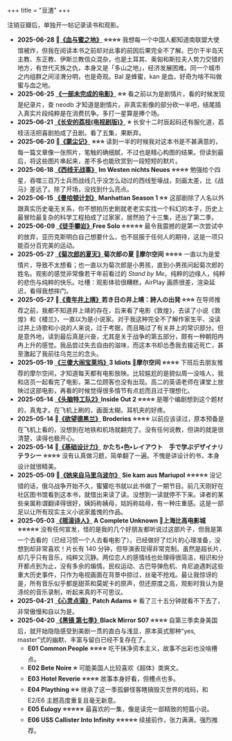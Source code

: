 +++
title = "豆渣"
+++

注销豆瓣后，单独开一帖记录读书和观影。

- **2025-06-28 📗[《血与蜜之地》](https://neodb.social/book/67luyYnTJRJGgf7jooUiOf) ⭐️⭐️⭐️⭐️** 我想每一个中国人都知道南联盟大使馆被炸，但我在阅读本书之前却对此事的前因后果完全不了解。巴尔干半岛天主教、东正教、伊斯兰教信众混杂，也是土耳其、奥匈和斯拉夫人势力交错的地方，有世代灭族之仇，本身又是「多山之地」，经济发展困难。同一个城市之内组群之间泾渭分明，也是奇观。Bal 是蜂蜜，kan 是血，好奇为啥不叫做蜜与血之地。
- **2025-06-25 [《一部未完成的电影》](https://neodb.social/movie/31Emt5g7KlZQd14XWHYXCh) ⭐️⭐️** 看之前以为是剧情片，看的时候发现是纪录片，查 neodb 才知道是剧情片。非真实影像的部分砍一半吧，结尾插入真实片段纯粹是在消费抗争。多打一星算是捧个场。
- **2025-06-21 [《长安的荔枝(电视剧版)》](https://neodb.social/tv/season/7cqAdZapGTyNGCpfsRK5He) ⭐️** 长安十二时辰起码还有服化道，荔枝活活把喜剧拍成了丑剧。看了五集，果断弃。
- **2025-06-20 📗[《蒙尘记》](https://neodb.social/book/2XXROginqUowV6zNkzVN8o) ⭐️⭐️⭐️** 读到一半的时候我对这本书是不甚满意的，每一篇文章像一张照片，笔触的确细腻，不过也是精心构图的结果。但读到最后，将这些图片串起来，差不多也能欣赏到一段短短的默片。
- **2025-06-18 [《西线无战事》](https://neodb.social/movie/6yV0eJ4Yava8Fkx1iQrqqW) Im Westen nichts Neues ⭐️⭐️⭐️⭐️** 勉强给个四星，吞噬三百万士兵而战线几乎没怎么动过的西线堑壕战，刻画太差，比《战马》差远了。除了开场，没找到什么亮点。
- **2025-06-15 [《曼哈顿计划》](https://neodb.social/tv/season/3juzfHYioFA6IfmJHK7rDo) Manhattan Season 1 ⭐️⭐️** 这部剧除了人名以外跟真实历史毫无关系，你不想拍历史剧就老老实实找一个科幻的本子，历史上最冒险最复杂的科学工程拍成了过家家，居然拍了十三集，还出了第二季。
- **2025-06-09 [《徒手攀岩》](https://neodb.social/movie/1OX55fFYotbCGuC3Zbimhe)Free Solo ⭐️⭐️⭐️⭐️⭐️** 最令我震撼的是第一次尝试中的放弃，亚历克斯明白自己想要什么，也不屈服于任何人的期待，这是一项只能百分百完美的运动。
- **2025-05-27 [《菊次郎的夏天》](https://neodb.social/movie/6tnVv0lXnA3wlsdVP0c0gC)菊次郎の夏 📍摩尔空间 ⭐️⭐️⭐️⭐️** 一直以为是爱情片，导致不太想看；也一直以为菊次郎是小男孩，直到小男孩问起菊次郎的姓名。观影的感觉非常像若干年前看过的 <i>Stand by Me</i>。纯粹的边缘人，纯粹的悲伤与纯粹的快乐。吐槽：观影体验很糟糕，AirPlay 画质很差，渲染延迟，看得我想摔门。
- **2025-05-27 📗[《青年井上靖》](https://neodb.social/book/0RtqDXl8GNRg3fkA9kPArL)若き日の井上靖：詩人の出発 ⭐️⭐️⭐️** 在导师推荐之前，我都不知道井上靖的存在，后来看了电影《敦煌》，去读了小说《敦煌》和《楼兰》，一直以为是小说家。对于我这种完全不了解作家生平、没读过井上诗歌和小说的人来说，过于考据，而且略过了有关井上的常识部分。但是意外地，读到最后真是兴奋，尤其是关于战争的第五部分，颇有一种朝阳冉冉上升的感觉。我品尝过失去自由的滋味，而这本书却怂恿我去接近死亡，甚至激起了我前往乌克兰的念头。
- **2025-05-19 [《三傻大闹宝莱坞》](https://neodb.social/movie/5WlBzIchQu8J984Btt0Wyd)3 Idiots 📍摩尔空间 ⭐️⭐️⭐️⭐️** 下班后去朋友推荐的摩尔空间，才知道每天都有电影放映。比较尴尬的是貌似周一没啥人，我和店员一起看完了电影，第二位顾客也没有出现。高二的英语老师在课堂上放映过这部电影，再看的时候觉得很多情节有点尬而且过于理想化。
- **2025-05-14 [《头脑特工队2》](https://neodb.social/movie/0xZcGGJePwlBWatISaP2o2)Inside Out 2 ⭐️⭐️⭐️⭐️** 是哪个编剧想到这个题材的，真鬼才。在飞机上刷的，画面太糊，耳机夹的好疼。
- **2025-05-14 📗[《欲望德黑兰》](https://neodb.social/book/0gMiT3zmmFZhfbkEAQzjrr) Broderies ⭐️⭐️⭐️⭐️** 以前应该读过，原本预备是在飞机上看的，没想到在地铁和机场就翻完了。没有任何说教，但讲的就是很清楚，读得也极开心。
- **2025-05-14 📗[《基础设计力》](https://book.douban.com/subject/36806748/) かたち•色•レイアウト　手で学ぶデザイナリテラシー ⭐️⭐️⭐️⭐️** 没有认真做习题，简单翻了一遍。不愧是讲设计的书，本身设计就很精美。
- **2025-05-09 📗[《她来自马里乌波尔》](https://neodb.social/book/6DK1yaMnbFU31D6ciVTR5p) Sie kam aus Mariupol ⭐️⭐️⭐️⭐️⭐️** 没记错的话，俄乌战争开始不久，蜜獾吃书就以此书做了一期节目。前几天刚好在社区图书馆看到这本书，就借出来读了读。没想到一读就停不下来。译者的某些亲属称谓翻译得很好，姨妈称姨母，姑妈称姑母，有一种庄重感。这是一部足以让所有现实主义小说家羞愧的作品。
- **2025-05-03 [《摇滚诗人》](https://neodb.social/movie/54wTwiRKmaAQDHAHR5dt9n) A Complete Unknown 📍上海比高电影城 ⭐️⭐️⭐️⭐️⭐️** 没有任何宣发，怪的是我的几个好朋友都听说过这部片子，但我是第一个去看的（已经习惯一个人去看电影了）。已经做好了烂片的心理准备，没想到却非常喜欢！片长有 140 分钟，但导演表现得非常克制。虽然是超长片，却几乎只有音乐，纯粹又沉静。两位恋人的感情线也处理得很简洁，相识和分开都点到为止，没有多余的煽情。民权运动、古巴导弹危机、肯尼迪遇刺这些重大历史事件，只作为电视画面在背景中掠过，丝毫不抢戏。最让我惊讶的是，所有音乐似乎都是甜茶和莫妮卡的原声，但还原度之高，观影时我认为是涤纶的音乐录制，听起来真的不可思议。
- **2025-04-21 [《心灵点滴》](https://neodb.social/movie/64bryXvQrvp20sIBzBdKdr) Patch Adams ⭐️** 看了三十五分钟就看不下去了，非常傲慢和自以为是。
- **2025-04-20 [《黑镜 第七季》](https://neodb.social/tv/season/6E3A9R6TXQFz4R0fnq97lr)Black Mirror S07 ⭐️⭐️⭐️⭐️** 自第三季卖身美国后，就开始隐隐感受到美剧一贯的直白与浅显，原本英式那种“yes, master”式的幽默、丰富与留白已经不复存在了。
  - **E01 Common People ⭐️⭐️⭐️⭐️** 吃干抹净资本主义，故事不出彩也没啥槽点。
  - **E02 Bete Noire ⭐️** 可能美国人比较喜欢《超体》类爽文。
  - **E03 Hotel Reverie ⭐️⭐️⭐️⭐️** 故事本身好看，但槽点也多。
  - **E04 Plaything ⭐️⭐️** 继承了这一季孤僻怪客瞎搞毁灭世界的戏码，和 E2/E6 主题高度重复且毫无新意。
  - **E05 Eulogy ⭐️⭐️⭐️⭐️⭐️** 最喜欢的一集，像是读完一部精致的短篇小说。
  - **E06 USS Callister Into Infinity ⭐️⭐️⭐️⭐️⭐️** 续接前作，张力满满，强烈推荐。
